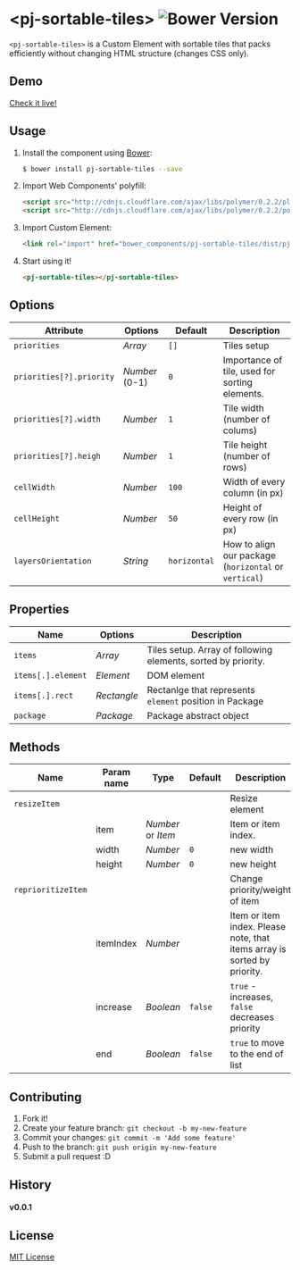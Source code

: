 # &lt;pj-sortable-tiles&gt; ![Bower Version](https://badge.fury.io/bo/pj-sortable-tiles.svg)

`<pj-sortable-tiles>` is a Custom Element with sortable tiles that packs efficiently without changing HTML structure (changes CSS only).

## Demo

[Check it live!](http://polyjuice.github.io/pj-sortable-tiles)

## Usage

1. Install the component using [Bower](http://bower.io/):

    ```sh
    $ bower install pj-sortable-tiles --save
    ```

2. Import Web Components' polyfill:

    ```html
    <script src="http://cdnjs.cloudflare.com/ajax/libs/polymer/0.2.2/platform.js"></script>
    <script src="http://cdnjs.cloudflare.com/ajax/libs/polymer/0.2.2/polymer.js"></script>
    ```

3. Import Custom Element:

    ```html
    <link rel="import" href="bower_components/pj-sortable-tiles/dist/pj-sortable-tiles.html">
    ```

4. Start using it!

    ```html
    <pj-sortable-tiles></pj-sortable-tiles>
    ```

## Options

Attribute                    | Options             | Default      | Description
---                          | ---                 | ---          | ---
`priorities`                 | *Array*             | `[]`         | Tiles setup
`priorities[?].priority`     | *Number* (0-1)      | `0`          | Importance of tile, used for sorting elements.
`priorities[?].width`        | *Number*            | `1`          | Tile width (number of colums)
`priorities[?].heigh`        | *Number*            | `1`          | Tile height (number of rows)
`cellWidth`                  | *Number*            | `100`        | Width of every column (in px)
`cellHeight`                 | *Number*            | `50`         | Height of every row (in px)
`layersOrientation`          | *String*            | `horizontal` | How to align our package (`horizontal` or `vertical`)

## Properties

Name                 | Options        | Description
---                  | ---            | ---
`items`              | *Array*        | Tiles setup. Array of following elements, sorted by priority.
`items[.].element`   | *Element*      | DOM element 
`items[.].rect`      | *Rectangle*    | Rectanlge that represents `element` position in Package
`package`            | *Package*      | Package abstract object

## Methods

Name               | Param name | Type               | Default | Description
---                | ---        | ---                | ---     | ---
`resizeItem`       |            |                    |         | Resize element
                   | item       | *Number* or *Item* |         | Item or item index.
                   | width      | *Number*           | `0`     | new width
                   | height     | *Number*           | `0`     | new height
`reprioritizeItem` |            |                    |         | Change priority/weight of item
                   | itemIndex  | *Number*           |         | Item or item index. Please note, that items array is sorted by priority.
                   | increase   | *Boolean*          | `false` | `true` - increases, `false` decreases priority
                   | end        | *Boolean*          | `false` | `true` to move to the end of list


## Contributing

1. Fork it!
2. Create your feature branch: `git checkout -b my-new-feature`
3. Commit your changes: `git commit -m 'Add some feature'`
4. Push to the branch: `git push origin my-new-feature`
5. Submit a pull request :D

## History

#### v0.0.1



## License

[MIT License](http://opensource.org/licenses/MIT)